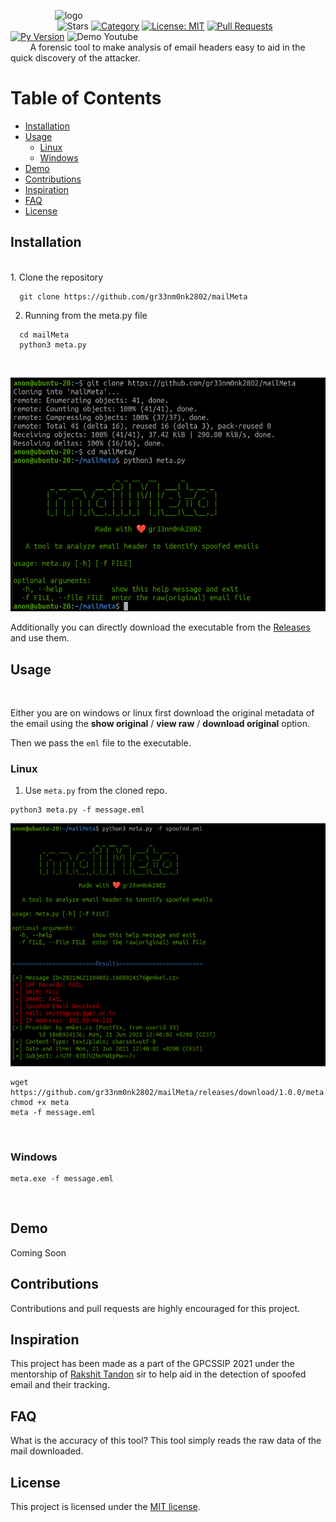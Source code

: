 &nbsp;&nbsp;&nbsp;&nbsp;&nbsp;&nbsp;&nbsp;&nbsp;&nbsp;&nbsp;&nbsp;&nbsp;&nbsp;&nbsp;&nbsp;&nbsp;&nbsp;&nbsp;![logo](https://github.com/gr33nm0nk2802/mailMeta/blob/main/images/logo.png)<br>
&nbsp;&nbsp;&nbsp;&nbsp;&nbsp;&nbsp;&nbsp;&nbsp;&nbsp;&nbsp;&nbsp;&nbsp;&nbsp;&nbsp;&nbsp;&nbsp;&nbsp;&nbsp;
![Stars](https://img.shields.io/github/stars/gr33nm0nk2802/mailMeta?style=flat)
[![Category](https://img.shields.io/badge/Category-OSINT-green.svg)](https://shields.io/)
[![License: MIT](https://img.shields.io/badge/License-MIT-blue.svg)](https://github.com/gr33nm0nk2802/mailMeta/blob/main/LICENSE)
[![Pull Requests](https://img.shields.io/badge/PullRequests-accepted-green.svg)](https://shields.io/)
[![Py Version](https://img.shields.io/badge/Python-3.8.5-green.svg)](https://shields.io/)
![Demo Youtube](https://camo.githubusercontent.com/80760ab9f96d5aae23525bf95b1fddf638860c80f80100a963ae61bb80ec4dc6/68747470733a2f2f696d672e736869656c64732e696f2f62616467652f64656d6f2d796f75747562652d626c75652e737667)
<br>
&nbsp;&nbsp;&nbsp;&nbsp;&nbsp;&nbsp;&nbsp;&nbsp;A forensic tool to make analysis of email headers easy to aid in the quick discovery of the attacker. 


# Table of Contents
- [Installation](#installation)
- [Usage](#usage)
  * [Linux](#linux)
  * [Windows](#windows)
- [Demo](#demo)
- [Contributions](#contributions)
- [Inspiration](#inspiration)
- [FAQ](#faq)
- [License](#license)

## Installation
<br>
1. Clone the repository

  ```(bash)
    git clone https://github.com/gr33nm0nk2802/mailMeta
  ```

2.  Running from the meta.py file

  ```(bash)
    cd mailMeta
    python3 meta.py
  ```
<br>

![git-clone](images/clone.png)

Additionally you can directly download the executable from the [Releases](https://github.com/gr33nm0nk2802/mailMeta/releases/tag/1.0.0) and use them.
<br>

## Usage
<br>

Either you are on windows or linux first download the original metadata of the email using the **show original** / **view raw** / **download original** option. 

Then we pass the `eml` file to the executable.
<br>

### Linux

1. Use `meta.py` from the cloned repo.

```
python3 meta.py -f message.eml
```

![metapy-linux](images/linux-metapy.png)

```
wget https://github.com/gr33nm0nk2802/mailMeta/releases/download/1.0.0/meta
chmod +x meta
meta -f message.eml
```
<br>

### Windows

```
meta.exe -f message.eml
```
<br>

## Demo

Coming Soon

## Contributions

Contributions and pull requests are highly encouraged for this project.

## Inspiration

This project has been made as a part of the GPCSSIP 2021 under the mentorship of [Rakshit Tandon](https://www.linkedin.com/in/rakshittandon/) sir to help aid in the detection of spoofed email and their tracking.

## FAQ

What is the accuracy of this tool?
This tool simply reads the raw data of the mail downloaded.

## License

This project is licensed under the [MIT license](https://github.com/gr33nm0nk2802/mailMeta/blob/main/LICENSE).
